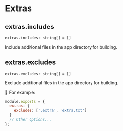 # Extras

## extras.includes

`extras.includes: string[] = []`

Include additional files in the app directory for building.

## extras.excludes

`extras.excludes: string[] = []`

Exclude additional files in the app directory for building.

:chestnut: For example:

```js
module.exports = {
  extras: {
    excludes: ['.extra', 'extra.txt']
  }
  // Other Options...
};
```
